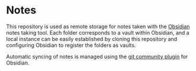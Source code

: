# Notes

This repository is used as remote storage for notes taken with the [Obsidian](https://obsidian.md/) notes taking tool. Each folder corresponds to a vault within Obsidian, and a local instance can be easily established by cloning this repository and configuring Obsidian to register the folders as vaults.

Automatic syncing of notes is managed using the [git community plugin](https://publish.obsidian.md/git-doc/Start+here) for Obsidian.
